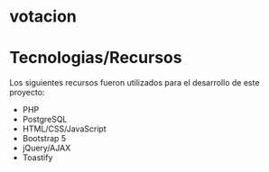 # votacion

# Tecnologias/Recursos
Los siguientes recursos fueron utilizados para el desarrollo de este proyecto:

- PHP
- PostgreSQL
- HTML/CSS/JavaScript
- Bootstrap 5
- jQuery/AJAX
- Toastify
